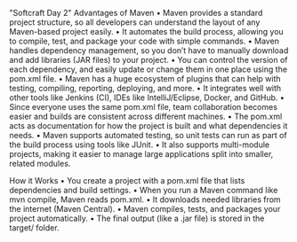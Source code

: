 "Softcraft Day 2" 
Advantages of Maven
• Maven provides a standard project structure, so all developers can understand the layout of any Maven-based project easily.
• It automates the build process, allowing you to compile, test, and package your code with simple commands.
• Maven handles dependency management, so you don’t have to manually download and add libraries (JAR files) to your project.
• You can control the version of each dependency, and easily update or change them in one place using the pom.xml file.
• Maven has a huge ecosystem of plugins that can help with testing, compiling, reporting, deploying, and more.
• It integrates well with other tools like Jenkins (CI), IDEs like IntelliJ/Eclipse, Docker, and GitHub.
• Since everyone uses the same pom.xml file, team collaboration becomes easier and builds are consistent across different machines.
• The pom.xml acts as documentation for how the project is built and what dependencies it needs.
• Maven supports automated testing, so unit tests can run as part of the build process using tools like JUnit.
• It also supports multi-module projects, making it easier to manage large applications split into smaller, related modules.

How it Works
• You create a project with a pom.xml file that lists dependencies and build settings.
• When you run a Maven command like mvn compile, Maven reads pom.xml.
• It downloads needed libraries from the internet (Maven Central).
• Maven compiles, tests, and packages your project automatically.
• The final output (like a .jar file) is stored in the target/ folder.
